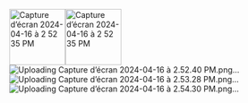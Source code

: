 <img  width="100"  alt="Capture d’écran 2024-04-16 à 2 52 35 PM" src="https://github.com/kherrabouchra/Launchit/assets/131370970/c23d1d5b-b6fd-4b9e-8cc7-2872577923e6"><img width="100" alt="Capture d’écran 2024-04-16 à 2 52 35 PM" src="https://github.com/kherrabouchra/Launchit/assets/131370970/c02fed74-3ef1-4040-9f57-08e58325e13b">
![Uploading Capture d’écran 2024-04-16 à 2.52.40 PM.png…]()
![Uploading Capture d’écran 2024-04-16 à 2.53.28 PM.png…]()
![Uploading Capture d’écran 2024-04-16 à 2.54.30 PM.png…]()
